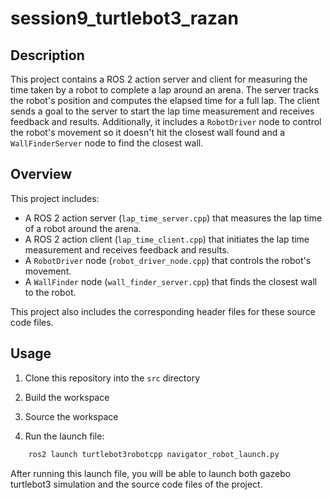 # session9_turtlebot3_razan

## Description
This project contains a ROS 2 action server and client for measuring the time taken by a robot to complete a lap around an arena. The server tracks the robot's position and computes the elapsed time for a full lap. The client sends a goal to the server to start the lap time measurement and receives feedback and results. Additionally, it includes a `RobotDriver` node to control the robot's movement so it doesn't hit the closest wall found  and a `WallFinderServer` node to find the closest wall.

## Overview

This project includes:
- A ROS 2 action server (`lap_time_server.cpp`) that measures the lap time of a robot around the arena.
- A ROS 2 action client (`lap_time_client.cpp`) that initiates the lap time measurement and receives feedback and results.
- A `RobotDriver` node (`robot_driver_node.cpp`) that controls the robot's movement.
- A `WallFinder` node (`wall_finder_server.cpp`) that finds the closest wall to the robot.


This project also includes the corresponding header files for these source code files.

## Usage

1. Clone this repository into the `src` directory

2. Build the workspace

3. Source the workspace

4. Run the launch file:
```sh
    ros2 launch turtlebot3robotcpp navigator_robot_launch.py
```
After running this launch file, you will be able to launch both gazebo turtlebot3 simulation and the source code files of the project.   

